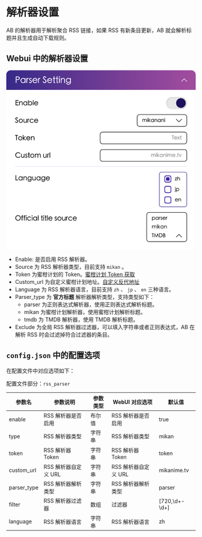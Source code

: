 # 解析器设置

AB 的解析器用于解析聚合 RSS 链接，如果 RSS 有新条目更新，AB 就会解析标题并且生成自动下载规则。

## Webui 中的解析器设置

![parser](../image/config/parser.png)

- Enable: 是否启用 RSS 解析器。
- Source 为 RSS 解析器类型，目前支持 `mikan` 。
- Token 为蜜柑计划的 Token。[蜜柑计划 Token 获取][rss_token]
- Custom_url 为自定义蜜柑计划地址。[自定义反代地址][reproxy]
- Language 为 RSS 解析器语言，目前支持 `zh` 、 `jp` 、 `en` 三种语言。
- Parser_type 为 **官方标题** 解析器解析类型，支持类型如下：
  - parser 为正则表达式解析器，使用正则表达式解析标题。
  - mikan 为蜜柑计划解析器，使用蜜柑计划解析标题。
  - tmdb 为 TMDB 解析器，使用 TMDB 解析标题。
- Exclude 为全局 RSS 解析器过滤器，可以填入字符串或者正则表达式，AB 在解析 RSS 时会过滤掉符合过滤器的条目。


## `config.json` 中的配置选项

在配置文件中对应选项如下：

配置文件部分：`rss_parser`

| 参数名         | 参数说明           | 参数类型 | WebUI 对应选项     | 默认值           |
|-------------|----------------|------|----------------|---------------|
| enable      | RSS 解析器是否启用    | 布尔值  | RSS 解析器是否启用    | true          |
| type        | RSS 解析器类型      | 字符串  | RSS 解析器类型      | mikan         |
| token       | RSS 解析器 Token  | 字符串  | RSS 解析器 Token  | token         |
| custom_url  | RSS 解析器自定义 URL | 字符串  | RSS 解析器自定义 URL | mikanime.tv   |
| parser_type | RSS 解析器解析类型    | 字符串  | RSS 解析器解析类型    | parser        |
| filter      | RSS 解析器过滤器     | 数组   | 过滤器            | [720,\d+-\d+] |
| language    | RSS 解析器语言      | 字符串  | RSS 解析器语言      | zh            |


[rss_token]: rss
[reproxy]: proxy##反向代理设置